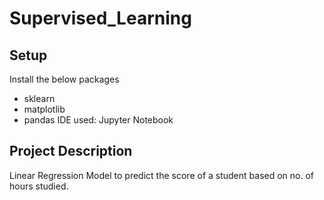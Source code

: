 # Supervised_Learning

## Setup
Install the below packages
  * sklearn
  * matplotlib
  * pandas
IDE used: Jupyter Notebook

## Project Description
Linear Regression Model to predict the score of a student based on no. of hours studied. 

